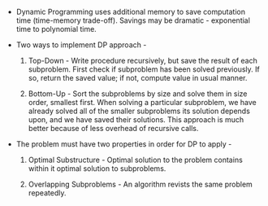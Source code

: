 - Dynamic Programming uses additional memory to save computation time (time-memory trade-off). Savings may be dramatic - exponential time to polynomial time.

- Two ways to implement DP approach - 
  1. Top-Down - 
  Write procedure recursively, but save the result of each subproblem. First check if subproblem has been solved previously. If so, return the saved value; if not, compute value in usual manner.
  
  2. Bottom-Up -
  Sort the subproblems by size and solve them in size order, smallest first. When solving a particular subproblem, we have already solved all of the smaller subproblems its solution depends upon, and we have saved their solutions. This approach is much better because of less overhead of recursive calls.
  
- The problem must have two properties in order for DP to apply -
  1. Optimal Substructure -
  Optimal solution to the problem contains within it optimal solution to subproblems.
  
  2. Overlapping Subproblems -
  An algorithm revists the same problem repeatedly.
